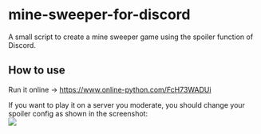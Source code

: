 # mine-sweeper-for-discord
A small script to create a mine sweeper game using the spoiler function of Discord.

## How to use
Run it online -> https://www.online-python.com/FcH73WADUi

If you want to play it on a server you moderate, you should change your spoiler config as shown in the screenshot:  
![](https://i.imgur.com/G3jr4k9.png)  
